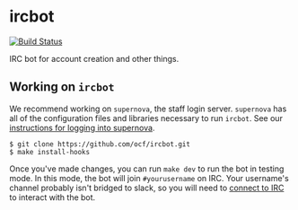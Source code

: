 ircbot
======

[![Build Status](https://jenkins.ocf.berkeley.edu/buildStatus/icon?job=ocf/ircbot/master)](https://jenkins.ocf.berkeley.edu/job/ocf/job/ircbot/job/master/)

IRC bot for account creation and other things.

## Working on `ircbot`

We recommend working on `supernova`, the staff login server. `supernova` has
all of the configuration files and libraries necessary to run `ircbot`. See our
[instructions for logging into
supernova](https://www.ocf.berkeley.edu/docs/staff/procedures/ssh-supernova/).

```
$ git clone https://github.com/ocf/ircbot.git
$ make install-hooks
```

Once you've made changes, you can run `make dev` to run the bot in testing mode.
In this mode, the bot will join `#yourusername` on IRC. Your username's channel
probably isn't bridged to slack, so you will need to [connect to
IRC](https://www.ocf.berkeley.edu/docs/contact/irc/) to interact with the bot.
